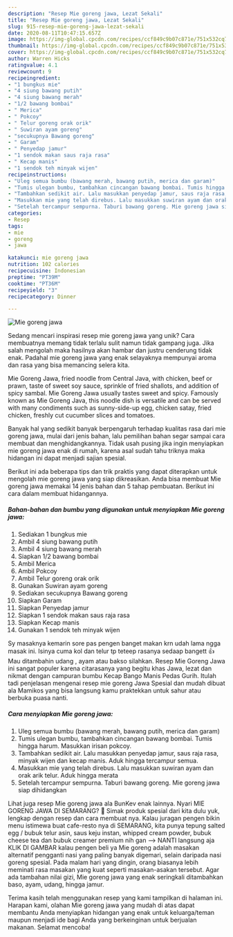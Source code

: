 ```yaml
---
description: "Resep Mie goreng jawa, Lezat Sekali"
title: "Resep Mie goreng jawa, Lezat Sekali"
slug: 915-resep-mie-goreng-jawa-lezat-sekali
date: 2020-08-11T10:47:15.657Z
image: https://img-global.cpcdn.com/recipes/ccf849c9b07c871e/751x532cq70/mie-goreng-jawa-foto-resep-utama.jpg
thumbnail: https://img-global.cpcdn.com/recipes/ccf849c9b07c871e/751x532cq70/mie-goreng-jawa-foto-resep-utama.jpg
cover: https://img-global.cpcdn.com/recipes/ccf849c9b07c871e/751x532cq70/mie-goreng-jawa-foto-resep-utama.jpg
author: Warren Hicks
ratingvalue: 4.1
reviewcount: 9
recipeingredient:
- "1 bungkus mie"
- "4 siung bawang putih"
- "4 siung bawang merah"
- "1/2 bawang bombai"
- " Merica"
- " Pokcoy"
- " Telur goreng orak orik"
- " Suwiran ayam goreng"
- "secukupnya Bawang goreng"
- " Garam"
- " Penyedap jamur"
- "1 sendok makan saus raja rasa"
- " Kecap manis"
- "1 sendok teh minyak wijen"
recipeinstructions:
- "Uleg semua bumbu (bawang merah, bawang putih, merica dan garam)"
- "Tumis ulegan bumbu, tambahkan cincangan bawang bombai. Tumis hingga harum. Masukkan irisan pokcoy."
- "Tambahkan sedikit air. Lalu masukkan penyedap jamur, saus raja rasa, minyak wijen dan kecap manis. Aduk hingga tercampur semua."
- "Masukkan mie yang telah direbus. Lalu masukkan suwiran ayam dan orak arik telur. Aduk hingga merata"
- "Setelah tercampur sempurna. Taburi bawang goreng. Mie goreng jawa siap dihidangkan"
categories:
- Resep
tags:
- mie
- goreng
- jawa

katakunci: mie goreng jawa 
nutrition: 102 calories
recipecuisine: Indonesian
preptime: "PT39M"
cooktime: "PT36M"
recipeyield: "3"
recipecategory: Dinner

---
```



![Mie goreng jawa](https://img-global.cpcdn.com/recipes/ccf849c9b07c871e/751x532cq70/mie-goreng-jawa-foto-resep-utama.jpg)

Sedang mencari inspirasi resep mie goreng jawa yang unik? Cara membuatnya memang tidak terlalu sulit namun tidak gampang juga. Jika salah mengolah maka hasilnya akan hambar dan justru cenderung tidak enak. Padahal mie goreng jawa yang enak selayaknya mempunyai aroma dan rasa yang bisa memancing selera kita.

Mie Goreng Jawa, fried noodle from Central Java, with chicken, beef or prawn, taste of sweet soy sauce, sprinkle of fried shallots, and addition of spicy sambal. Mie Goreng Jawa usually tastes sweet and spicy. Famously known as Mie Goreng Java, this noodle dish is versatile and can be served with many condiments such as sunny-side-up egg, chicken satay, fried chicken, freshly cut cucumber slices and tomatoes.

Banyak hal yang sedikit banyak berpengaruh terhadap kualitas rasa dari mie goreng jawa, mulai dari jenis bahan, lalu pemilihan bahan segar sampai cara membuat dan menghidangkannya. Tidak usah pusing jika ingin menyiapkan mie goreng jawa enak di rumah, karena asal sudah tahu triknya maka hidangan ini dapat menjadi sajian spesial.


Berikut ini ada beberapa tips dan trik praktis yang dapat diterapkan untuk mengolah mie goreng jawa yang siap dikreasikan. Anda bisa membuat Mie goreng jawa memakai 14 jenis bahan dan 5 tahap pembuatan. Berikut ini cara dalam membuat hidangannya.

<!--inarticleads1-->

##### Bahan-bahan dan bumbu yang digunakan untuk menyiapkan Mie goreng jawa:

1. Sediakan 1 bungkus mie
1. Ambil 4 siung bawang putih
1. Ambil 4 siung bawang merah
1. Siapkan 1/2 bawang bombai
1. Ambil  Merica
1. Ambil  Pokcoy
1. Ambil  Telur goreng orak orik
1. Gunakan  Suwiran ayam goreng
1. Sediakan secukupnya Bawang goreng
1. Siapkan  Garam
1. Siapkan  Penyedap jamur
1. Siapkan 1 sendok makan saus raja rasa
1. Siapkan  Kecap manis
1. Gunakan 1 sendok teh minyak wijen


Sy masaknya kemarin sore pas pengen banget makan krn udah lama ngga masak ini. Isinya cuma kol dan telur tp teteep rasanya sedaap bangett 👍 Mau ditambahin udang , ayam atau bakso silahkan. Resep Mie Goreng Jawa ini sangat populer karena citarasanya yang begitu khas Jawa, lezat dan nikmat dengan campuran bumbu Kecap Bango Manis Pedas Gurih. Itulah tadi penjelasan mengenai resep mie goreng Jawa Spesial dan mudah dibuat ala Mamikos yang bisa langsung kamu praktekkan untuk sahur atau berbuka puasa nanti. 

<!--inarticleads2-->

##### Cara menyiapkan Mie goreng jawa:

1. Uleg semua bumbu (bawang merah, bawang putih, merica dan garam)
1. Tumis ulegan bumbu, tambahkan cincangan bawang bombai. Tumis hingga harum. Masukkan irisan pokcoy.
1. Tambahkan sedikit air. Lalu masukkan penyedap jamur, saus raja rasa, minyak wijen dan kecap manis. Aduk hingga tercampur semua.
1. Masukkan mie yang telah direbus. Lalu masukkan suwiran ayam dan orak arik telur. Aduk hingga merata
1. Setelah tercampur sempurna. Taburi bawang goreng. Mie goreng jawa siap dihidangkan


Lihat juga resep Mie goreng jawa ala BunKev enak lainnya. Nyari MIE GORENG JAWA DI SEMARANG? 🙂 Simak produk spesial dari kita dulu yuk, lengkap dengan resep dan cara membuat nya. Kalau juragan pengen bikin menu istimewa buat cafe-resto nya di SEMARANG, kita punya tepung salted egg / bubuk telur asin, saus keju instan, whipped cream powder, bubuk cheese tea dan bubuk creamer premium nih gan --&gt; NANTI langsung aja KLIK DI GAMBAR kalau pengen beli ya Mie goreng adalah masakan alternatif pengganti nasi yang paling banyak digemari, selain daripada nasi goreng spesial. Pada malam hari yang dingin, orang biasanya lebih meminati rasa masakan yang kuat seperti masakan-asakan tersebut. Agar ada tambahan nilai gizi, Mie goreng jawa yang enak seringkali ditambahkan baso, ayam, udang, hingga jamur. 

Terima kasih telah menggunakan resep yang kami tampilkan di halaman ini. Harapan kami, olahan Mie goreng jawa yang mudah di atas dapat membantu Anda menyiapkan hidangan yang enak untuk keluarga/teman maupun menjadi ide bagi Anda yang berkeinginan untuk berjualan makanan. Selamat mencoba!
